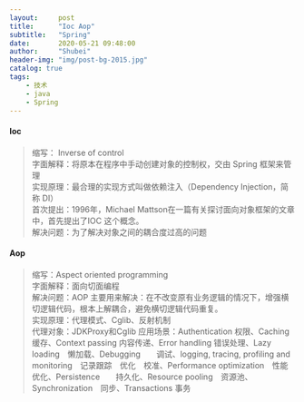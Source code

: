 ```yaml
---
layout:     post  
title:      "Ioc Aop"  
subtitle:   "Spring"  
date:       2020-05-21 09:48:00  
author:     "Shubei"  
header-img: "img/post-bg-2015.jpg"  
catalog: true  
tags:  
    - 技术  
    - java
    - Spring  
---  
```


#### Ioc
> 缩写： Inverse of control  
> 字面解释：将原本在程序中手动创建对象的控制权，交由 Spring 框架来管理  
> 实现原理：最合理的实现方式叫做依赖注入（Dependency Injection，简称 DI）   
> 首次提出：1996年，Michael Mattson在一篇有关探讨面向对象框架的文章中，首先提出了IOC 这个概念。  
> 解决问题：为了解决对象之间的耦合度过高的问题  
 
#### Aop  
> 缩写：Aspect oriented programming   
> 字面解释：面向切面编程  
> 解决问题：AOP 主要用来解决：在不改变原有业务逻辑的情况下，增强横切逻辑代码，根本上解耦合，避免横切逻辑代码重复。  
> 实现原理：代理模式、Cglib、反射机制  
> 代理对象：JDKProxy和Cglib
> 应用场景：Authentication 权限、Caching 缓存、Context passing 内容传递、Error handling 错误处理、Lazy loading　懒加载、Debugging　　调试、logging, tracing, profiling and monitoring　记录跟踪　优化　校准、Performance optimization　性能优化、Persistence　　持久化、Resource pooling　资源池、Synchronization　同步、Transactions 事务